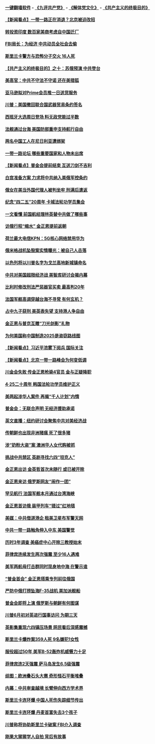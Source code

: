 #### [一键翻墙软件](https://github.com/gfw-breaker/nogfw/blob/master/README.md?t=04272138) -  [《九评共产党》](https://github.com/gfw-breaker/9ping.md?t=04272138) - [《解体党文化》](https://github.com/gfw-breaker/jtdwh.md?t=04272138) - [《共产主义的终极目的》](https://github.com/gfw-breaker/gczydzjmd.md?t=04272138)

#### [【新闻看点】一带一路正在消退？北京被迫改招](../pages/nsc418/n11217837.md?t=04272138) 

#### [转投资印度 数百家美商考虑自中国迁厂](../pages/nsc418/n11218089.md?t=04272138) 

#### [FBI局长：为经济 中共动员全社会去偷](../pages/nsc418/n11217723.md?t=04272138) 

#### [斯里兰卡警方与恐怖分子交火 16人死](../pages/nsc418/n11217767.md?t=04272138) 

#### [【共产主义的终极目的】之十：苏俄预演 中共登台](../pages/nsc418/n11118424.md?t=04272138) 

#### [美高官：中共不守法不守诺 还在美猎狐](../pages/nsc418/n11215821.md?t=04272138) 

#### [亚马逊拟对Prime会员推一日送货服务](../pages/nsc418/n11217774.md?t=04272138) 

#### [川普：美国撤回联合国武器贸易条约签名](../pages/nsc418/n11216651.md?t=04272138) 

#### [西班牙大选周日登场 料无政党能过半数](../pages/nsc418/n11217298.md?t=04272138) 

#### [法舰通过台海 美国防部重申支持航行自由](../pages/nsc418/n11217098.md?t=04272138) 

#### [两名中国工人在尼日利亚遭绑架](../pages/nsc418/n11217100.md?t=04272138) 

#### [一带一路论坛 哪些重要国家和人物未出席](../pages/nsc418/n11216453.md?t=04272138) 

#### [【新闻看点】普金会提前结束 互送刀剑不吉利](../pages/nsc418/n11216173.md?t=04272138) 

#### [白宫准备方案 力求将中共纳入美俄军控条约](../pages/nsc418/n11216480.md?t=04272138) 

#### [俄女在美当外国代理人被判坐牢 刑满后遣返](../pages/nsc418/n11216378.md?t=04272138) 

#### [纪念“四二五”20周年 卡城法轮功学员集会](../pages/nsc418/n11216107.md?t=04272138) 

#### [一文看懂 前国航经理林英替中共做了哪些事](../pages/nsc418/n11209507.md?t=04272138) 

#### [访俄行程“缩水” 金正恩提前返朝](../pages/nsc418/n11215584.md?t=04272138) 

#### [荷兰最大电信KPN：5G核心网络禁用华为](../pages/nsc418/n11215182.md?t=04272138) 

#### [俄米格战机坠毁案实情曝光：被自己人击落](../pages/nsc418/n11215228.md?t=04272138) 

#### [以色列将以川普名字为戈兰高地新城镇命名](../pages/nsc418/n11214872.md?t=04272138) 

#### [中共对美国超限经济战 美智库研讨会揭内幕](../pages/nsc418/n11213513.md?t=04272138) 

#### [比利时修改刑法严惩器官买卖 最高判20年](../pages/nsc418/n11214014.md?t=04272138) 

#### [法国军舰高调穿越台海不寻常 有何玄机？](../pages/nsc418/n11212958.md?t=04272138) 

#### [占中九子获刑 美英表失望 支持港人争自由](../pages/nsc418/n11214008.md?t=04272138) 

#### [金正恩与普京互赠“刀光剑影”礼物](../pages/nsc418/n11213919.md?t=04272138) 

#### [为何美国称中国制造2025是盗窃路线图](../pages/nsc418/n11213477.md?t=04272138) 

#### [【新闻看点】习近平浓雾下阅兵 国际关注](../pages/nsc418/n11213488.md?t=04272138) 

#### [【新闻看点】北京一带一路峰会为何变低调](../pages/nsc418/n11213195.md?t=04272138) 

#### [川金会失败 传金正恩枪毙4官员 金与正疑降职](../pages/nsc418/n11213139.md?t=04272138) 

#### [4·25二十周年 韩国法轮功学员维护正义](../pages/nsc418/n11212889.md?t=04272138) 

#### [美两起涉华人案件 再揭“千人计划”内情](../pages/nsc418/n11212574.md?t=04272138) 

#### [普金会：无联合声明 无经济援助承诺](../pages/nsc418/n11212638.md?t=04272138) 

#### [英文直播：纽约研讨会聚焦中共对美经济战](../pages/nsc418/n11212947.md?t=04272138) 

#### [传朝鲜也出现非洲猪瘟 死了很多猪](../pages/nsc418/n11211952.md?t=04272138) 

#### [涉“奶粉大盗”案 澳洲华人女代购被抓](../pages/nsc418/n11211110.md?t=04272138) 

#### [挑战中共禁区 英剧寻找六四“坦克人”](../pages/nsc418/n11210393.md?t=04272138) 

#### [金正恩出访 金英哲首次未随行 或已被开除](../pages/nsc418/n11211031.md?t=04272138) 

#### [金正恩来访 俄罗斯网友“闹作一团”](../pages/nsc418/n11210902.md?t=04272138) 

#### [罕见航行 法国军舰本月通过台湾海峡](../pages/nsc418/n11210844.md?t=04272138) 

#### [金正恩首访俄 装甲列车“错过”红地毯](../pages/nsc418/n11210508.md?t=04272138) 

#### [美媒：中共借道港企 租美卫星布军警天网](../pages/nsc418/n11210381.md?t=04272138) 

#### [中共一带一路触角伸入中东 美国警觉](../pages/nsc418/n11209918.md?t=04272138) 

#### [历时3年调查 美癌症中心开除三教授始末](../pages/nsc418/n11208582.md?t=04272138) 

#### [菲律宾连续发生两次强震 至少16人遇难](../pages/nsc418/n11209625.md?t=04272138) 

#### [美军两航母打击群同时现身地中海 在警示谁](../pages/nsc418/n11209663.md?t=04272138) 

#### [“普金首会” 金正恩搭乘专列前往俄国](../pages/nsc418/n11209254.md?t=04272138) 

#### [严防中俄打捞坠海F-35战机 美加派舰船](../pages/nsc418/n11208509.md?t=04272138) 

#### [普金会即将上演 俄罗斯与朝鲜有何图谋](../pages/nsc418/n11208035.md?t=04272138) 

#### [川普6月初对英进行国事访问 为期三天](../pages/nsc418/n11207967.md?t=04272138) 

#### [英影集重现六四镇压场景 网民看后深感震撼](../pages/nsc418/n11207404.md?t=04272138) 

#### [斯里兰卡爆炸案359人死 9名嫌犯1女性](../pages/nsc418/n11207496.md?t=04272138) 

#### [服役超过50年 美军B-52轰炸机威慑力十足](../pages/nsc418/n11207288.md?t=04272138) 

#### [菲律宾连2天强震 萨马岛发生6.5级强震](../pages/nsc418/n11207064.md?t=04272138) 

#### [组图：欧洲叠石头大赛 奇形怪石平衡堆叠](../pages/nsc418/n11206783.md?t=04272138) 

#### [内幕：中共审查越境 长臂伸向西方学术界](../pages/nsc418/n11203696.md?t=04272138) 

#### [斯里兰卡连环爆 中国人死伤失踪细节传出](../pages/nsc418/n11205596.md?t=04272138) 

#### [斯里兰卡连环爆 丹麦首富失去3个孩子](../pages/nsc418/n11205929.md?t=04272138) 

#### [川普称将协助斯里兰卡破案 FBI介入调查](../pages/nsc418/n11205798.md?t=04272138) 

#### [刚果大猩猩学人自拍 背后有故事](../pages/nsc418/n11205444.md?t=04272138) 

